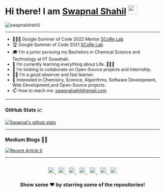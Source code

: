 # Hi there! I am [Swapnal Shahil](https://swapnalshahil.github.io/) <img src="https://raw.githubusercontent.com/iampavangandhi/iampavangandhi/master/gifs/Hi.gif" width="30px"> 
<p align="left"> <img src=https://komarev.com/ghpvc/?username=swapnalshahil alt=swapnalshahil/></p>

---

<!-- - 🔭 I’m currently working with [SCoRe Lab](http://scorelab.org/) organization under Google Summer of Code 2021. -->
- 🧑🏻‍🏫 Google Summer of Code 2022 Mentor [SCoRe Lab](https://scorelab.org/gsoc/)
- 🏆 Google Summer of Code 2021 [SCoRe Lab](https://summerofcode.withgoogle.com/archive/2021/projects/6260374466199552/)
- 🎓 I’m a junior pursuing my Bachelors in Chemical Science and Technology at IIT Guwahati.
- 🌱 I’m currently learning everything about Life. 👨🏻‍🎓
- 👯 I’m looking to collaborate on Open-Source projects and Internship.
- 🤟🏻 I’m a good observer and fast learner.
- 🤔 Interested in Chemistry, Science, Algorithms, Software Development, Web Development,and Open-Source projects.
- 📫 How to reach me: swapnalsahil@gmail.com

---

### GitHub Stats 📈
<p>
<a href="https://github.com/swapnalshahil">
 <img align="center" src="https://github-readme-stats.vercel.app/api?username=swapnalshahil&show_icons=true&theme=light&line_height=25" alt="Swapnal's github stats"/>
</a> 
<!-- <a href="https://github.com/anuraghazra/github-readme-stats">
  <img align="center" src="https://github-readme-stats.vercel.app/api/top-langs/?username=swapnalshahil&layout=compact" />
</a><p/><br/> -->


---

### Medium Blogs ✍🏻
<a target="_blank" href="https://swapnalshahil.medium.com/"><img src="https://github-readme-medium-recent-article.vercel.app/medium/@swapnalshahil/0" alt="Recent Article 0">
<!-- <a target="_blank" href="https://medium.com/scorelab/google-summer-of-code-openmf-week-2-698d49fab4ec"><img src="https://github-readme-medium-recent-article.vercel.app/medium/@swapnalshahil/1" alt="Recent Article 1"> -->
 
---
 <br/>
<div align="center">
<a href="https://twitter.com/eulersgamma">
  <img  alt="Swapnal's Twitter" width="22px" src="https://cdn.jsdelivr.net/npm/simple-icons@v3/icons/twitter.svg" />
</a>&nbsp;
<a href="https://www.linkedin.com/in/swapnalshahil/">
  <img  alt="Swapnal's Linkdein" width="22px" src="https://cdn.jsdelivr.net/npm/simple-icons@v3/icons/linkedin.svg" />
</a>&nbsp;
<a href="https://github.com/swapnalshahil">
  <img alt="Swapnal's Github" width="22px" src="https://cdn.jsdelivr.net/npm/simple-icons@v3/icons/github.svg" />
</a>&nbsp;
<a href="https://instagram.com/eulersgamma/">
  <img  alt="Swapnal's Instagram" width="22px" src="https://cdn.jsdelivr.net/npm/simple-icons@v3/icons/instagram.svg" />
</a>&nbsp;
<a href="https://www.facebook.com/swapnal.sahil.1/">
  <img  alt="Swapnal's Facebook" width="22px" src="https://cdn.jsdelivr.net/npm/simple-icons@v3/icons/facebook.svg" />
</a>&nbsp;
 <a href="https://medium.com/@swapnalshahil">
   <img  alt="Swapnal's Medium" width="22px" src="https://cdn.jsdelivr.net/npm/simple-icons@v3/icons/medium.svg" /> 
</a>&nbsp;
 <a href="https://stackoverflow.com/users/16297494/swapnal-shahil?tab=profile">
  <img  alt="Swapnal's Stackoverflow" width="22px" src="https://cdn.jsdelivr.net/npm/simple-icons@v3/icons/stackoverflow.svg" />
</a>
 
</div>

<div align="center">

### Show some ❤️ by starring some of the repositories!

</div>
